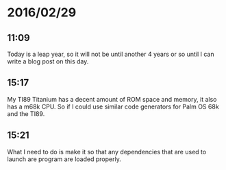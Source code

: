 # 2016/02/29

## 11:09

Today is a leap year, so it will not be until another 4 years or so until I can
write a blog post on this day.

## 15:17

My TI89 Titanium has a decent amount of ROM space and memory, it also has a
m68k CPU. So if I could use similar code generators for Palm OS 68k and the
TI89.

## 15:21

What I need to do is make it so that any dependencies that are used to launch
are program are loaded properly.

